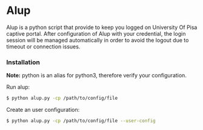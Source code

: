 # Alup

Alup is a python script that provide to keep you logged on University Of Pisa captive portal.
After configuration of Alup with your credential, the login session will be managed automatically  in order to avoid the logout due to timeout or connection issues.

### Installation
**Note:** python is an alias for python3, therefore verify your configuration.

Run alup:

```sh
$ python alup.py -cp /path/to/config/file

```

Create an user configuration:

```sh
$ python alup.py -cp /path/to/config/file --user-config

```


